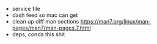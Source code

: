 * service file
* dash feed so mac can get
* clean up diff man sections https://man7.org/linux/man-pages/man7/man-pages.7.html 
* deps, conda this shit